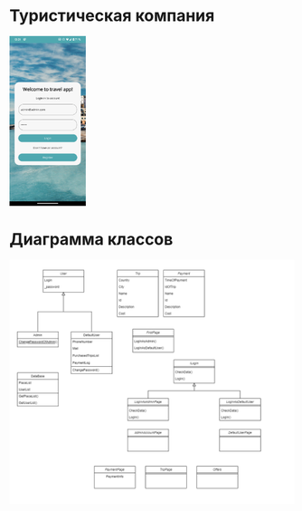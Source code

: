 # Туристическая компания
<img
  src="Screenshots/LoginPage.png"
  alt="Alt text"
  title="Login page"
  style="display: inline-block; max-width: 300px; max-height: 300px">
# Диаграмма классов

![Image alt](https://github.com/westcrime/travel-agency-app/raw/main/diagram/diagram.png)
